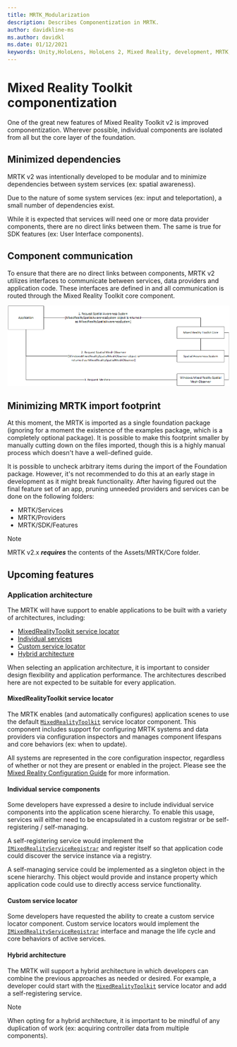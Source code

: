 ```yaml
---
title: MRTK_Modularization
description: Describes Componentization in MRTK.
author: davidkline-ms
ms.author: davidkl
ms.date: 01/12/2021
keywords: Unity,HoloLens, HoloLens 2, Mixed Reality, development, MRTK,
---
```


# Mixed Reality Toolkit componentization

One of the great new features of Mixed Reality Toolkit v2 is improved componentization. Wherever possible, individual components are isolated from all but the core layer of the foundation.

## Minimized dependencies

MRTK v2 was intentionally developed to be modular and to minimize dependencies between system services
(ex: spatial awareness).

Due to the nature of some system services (ex: input and teleportation), a small number of dependencies exist.

While it is expected that services will need one or more data provider components, there are no direct links
between them. The same is true for SDK features (ex: User Interface components).

## Component communication

To ensure that there are no direct links between components, MRTK v2 utilizes interfaces to communicate between
services, data providers and application code. These interfaces are defined in and all communication is routed
through the Mixed Reality Toolkit core component.

![Using the spatial awareness system via interfaces](../features/images/packaging/AccessingViaInterfaces.png)

## Minimizing MRTK import footprint

At this moment, the MRTK is imported as a single foundation package (ignoring for a moment the existence of the examples package, which is a completely optional package). It is possible to make this footprint smaller by manually cutting down on the files imported, though this is a highly manual process which doesn't have a well-defined guide.

It is possible to uncheck arbitrary items during the import of the Foundation package. However, it's not recommended to do this at an early stage in development as it might break functionality. After having figured out the final feature set of an app, pruning unneeded providers and services can be done on the following folders:

- MRTK/Services
- MRTK/Providers
- MRTK/SDK/Features

> [!NOTE]
> MRTK v2.x **_requires_** the contents of the Assets/MRTK/Core folder.

## Upcoming features

### Application architecture

The MRTK will have support to enable applications to be built with a variety of architectures, including:

- [MixedRealityToolkit service locator](#mixedrealitytoolkit-service-locator)
- [Individual services](#individual-service-components)
- [Custom service locator](#custom-service-locator)
- [Hybrid architecture](#hybrid-architecture)

When selecting an application architecture, it is important to consider design flexibility and application performance. The architectures described here are not expected to be suitable for every application.

#### MixedRealityToolkit service locator

The MRTK enables (and automatically configures) application scenes to use the default [`MixedRealityToolkit`](xref:Microsoft.MixedReality.Toolkit.MixedRealityToolkit) service locator component. This component includes support for configuring MRTK systems and data providers via configuration inspectors and manages component lifespans and core behaviors (ex: when to update).

All systems are represented in the core configuration inspector, regardless of whether or not they are present or enabled in the project. Please see the [Mixed Reality Configuration Guide](../configuration/mixed-reality-configuration-guide.md) for more
information.

#### Individual service components

Some developers have expressed a desire to include individual service components into the application scene hierarchy. To enable this usage, services will either need to be encapsulated in a custom registrar or be self-registering / self-managing.

A self-registering service would implement the [`IMixedRealityServiceRegistrar`](xref:Microsoft.MixedReality.Toolkit.IMixedRealityServiceRegistrar) and register itself so that application code could discover the service instance via a registry.

A self-managing service could be implemented as a singleton object in the scene hierarchy. This object would provide
and instance property which application code could use to directly access service functionality.

#### Custom service locator

Some developers have requested the ability to create a custom service locator component. Custom service locators would implement the [`IMixedRealityServiceRegistrar`](xref:Microsoft.MixedReality.Toolkit.IMixedRealityServiceRegistrar) interface and manage the life cycle and core behaviors of active services.

#### Hybrid architecture

The MRTK will support a hybrid architecture in which developers can combine the previous approaches as needed or desired. For example, a developer could start with the [`MixedRealityToolkit`](xref:Microsoft.MixedReality.Toolkit.MixedRealityToolkit) service locator and add a self-registering
service.

> [!NOTE]
> When opting for a hybrid architecture, it is important to be mindful of any duplication of work (ex: acquiring controller data from multiple components).
